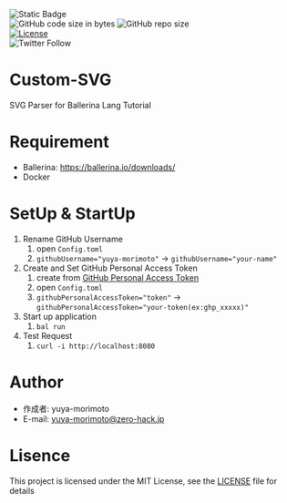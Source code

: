 ![Static Badge](https://img.shields.io/badge/Ballerina-2201.7.1-1ab3ab)
<br/>
![GitHub code size in bytes](https://img.shields.io/github/languages/code-size/zero-hack-org/custom-svg)
![GitHub repo size](https://img.shields.io/github/repo-size/zero-hack-org/custom-svg)
<br/>
[![License](https://img.shields.io/badge/License-Apache%202.0-blue.svg)](https://opensource.org/licenses/Apache-2.0)
<br/>
![Twitter Follow](https://img.shields.io/twitter/follow/y_morimoto_dev?style=social)
  
# Custom-SVG

SVG Parser for Ballerina Lang Tutorial

# Requirement

- Ballerina: https://ballerina.io/downloads/
- Docker

# SetUp & StartUp

1. Rename GitHub Username
   1. open `Config.toml`
   2. `githubUsername="yuya-morimoto"` -> `githubUsername="your-name"`
2. Create and Set GitHub Personal Access Token
   1. create from [GitHub Personal Access Token](https://docs.github.com/en/authentication/keeping-your-account-and-data-secure/managing-your-personal-access-tokens#about-personal-access-tokens)
   2. open `Config.toml`
   3. `githubPersonalAccessToken="token"` -> `githubPersonalAccessToken="your-token(ex:ghp_xxxxx)"`
3. Start up application
   1. `bal run`
4. Test Request
   1. `curl -i http://localhost:8080`

# Author

- 作成者: yuya-morimoto
- E-mail: yuya-morimoto@zero-hack.jp

# Lisence

This project is licensed under the MIT License, see the [LICENSE](./LICENSE) file for details
